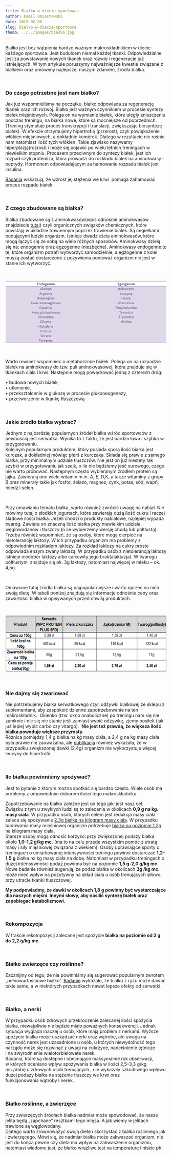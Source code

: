 ```yaml
---
title: Białko w diecie sportowca
author: Kamil Umiastowski
date: 2019-02-08
slug: bialko-w-diecie-sportowca
thumb: ../../images/białko.jpg
---
```


Białko jest bez wątpienia bardzo ważnym makroskładnikiem w diecie każdego sportowca. Jest budulcem niemal każdej tkanki. Odpowiedzialne jest za powstawanie nowych tkanek oraz rozwój i regeneracje już istniejących. W tym artykule poruszymy najważniejsze kwestie związane z białkiem oraz omówimy najlepsze, naszym zdaniem, źródła białka.

<p>&nbsp;</p>

### **Do czego potrzebne jest nam białko?**

Jak już wspomnieliśmy na początku, białko odpowiada za regenerację tkanek oraz ich rozwój. Białko jest ważnym czynnikiem w procesie syntezy białek mięśniowych. Polega on na wymianie białek, które uległy zniszczeniu podczas treningu, na białka nowe, które są mocniejsze od poprzednich. (Trening stymuluje proces transkrypcji i translacji, zwiększając biosyntezę białek). W efekcie otrzymujemy hipertrofię (przerost), czyli powiększenie włókien mięśniowych, a dokładnie komórek. Dlatego w rezultacie nie rośnie nam natomiast ilość tych włókien. Takie zjawisko nazywamy hiperplazją(rozrost) i może się pojawić po wielu letnich treningach w niewielkim stopniu. Procesem przeciwnym do syntezy białek, jest ich rozpad czyli proteoliza, która prowadzi do rozkładu białek na aminokwasy i peptydy. Hormonem odpowiadającym za hamowanie rozpadu białek jest insulina.

[Badania](https://www.ncbi.nlm.nih.gov/pubmed/18577697) wskazują, że wzrost jej stężenia we krwi  pomaga zahamować proces rozpadu białek.

<p>&nbsp;</p>

### **Z czego zbudowane są białka?**

Białka zbudowane są z aminokwasów(wpis odnośnie aminokwasów znajdziecie [tutaj](https://zachlorowani.pl/bcaa-brakujacy-element/)) czyli organicznych związków chemicznych, które powstają w układzie trawiennym poprzez trawienie białek. Są cegiełkami budującymi ludzki organizm. Istnieje dwadzieścia aminokwasów, które mogą łączyć się ze sobą na wiele różnych sposobów. Aminokwasy dzielą się na: endogenne oraz egzogenne (niezbędne). Aminokwasy endogenne to te, które organizm potrafi wytworzyć samodzielnie, a egzogenne z kolei muszą zostać dostarczone z pożywienia ponieważ organizm nie jest w stanie ich wytworzyć.

<p>&nbsp;</p>

![](../../images/tabelka23.png)

<p>&nbsp;</p>

Warto również wspomnieć o metabolizmie białek. Polega on na rozpadzie białek na aminokwasy do tzw. puli aminokwasowej, która znajduje się w tkankach ciała i krwi. Następnie mogą powędrować jedną z czterech dróg:

• budowa nowych białek, <br>
• utlenienie,<br>
• przekształcenie w glukozę w procesie glukoneogenezy,<br>
• przetworzenie w tkankę tłuszczową

<p>&nbsp;</p>

### **Jakie źródło białka wybrać?**

Jednym z najbardziej popularnych źródeł białka wśród sportowców z pewnością jest serwatka. Wynika to z faktu, że jest bardzo ława i szybka w przygotowaniu.  
Kolejnym popularnym produktem, który posiada sporą ilość białka jest kurczak, a dokładniej mówiąc pierś z kurczaka. Składa się prawie z samego białka, przy minimalnym udziale tłuszczów. Nie jest on już niestety tak szybki w przygotowaniu jak szejk, o ile nie będziemy jeść surowego, czego nie warto próbować. Następnym często wybieranym źródłem protein są jajka. Zawierają one wiele witamin m.in. A, E, D,K, a także witaminy z grupy B oraz minerały takie jak fosfor, żelazo, magnez, cynk, potas, sód, wapń, miedź i selen.

<p>&nbsp;</p>

Przy omawianiu tematu białka, warto również zwrócić uwagę na nabiał. Nie mówimy tutaj o słodkich jogurtach, które zawierają dużą ilość cukru i raczej śladowe ilości białka. Jeżeli chodzi o produkty nabiałowe, najlepiej wypada twaróg. Zawiera on znaczną ilość białka przy niewielkim udziale węglowodanów i tłuszczy (o ile wybierzemy wersję chudą lub półtłustą). Trzeba również wspomnieć, że są osoby, które mogą cierpieć na nietolerancję laktozy. W ich przypadku organizm ma problemy z odpowiednim rozkładem laktozy. Za rozkład laktozy na cukry proste odpowiada enzym zwany laktazą. W przypadku osób z nietolerancją laktozy istnieje niedobór laktazy albo całkowity jego brak(alaktazja). W twarogu półtłustym  znajduje się ok. 3g laktozy, natomiast najwięcej w mleku – ok. 4,5g.

<p>&nbsp;</p>

Omawiane tutaj źródła białka są najpopularniejsze i warto oprzeć na nich swoją dietę. W tabeli poniżej znajdują się informacje odnośnie ceny oraz zawartości białka w opisywanych przed chwilą produktach.

<p>&nbsp;</p>

![](../../images/tabelka2.png)

<p>&nbsp;</p>

### **Nie dajmy się zwariować**

Nie potrzebujemy białka serwatkowego czyli odżywki białkowej ze sklepu z suplementami, aby zaspokoić dzienne zapotrzebowanie na ten makroskładnik.  Okienko (tzw. okno anaboliczne) po treningu nam się nie zamknie i nic się nie stanie jeśli zamiast wypić odżywkę, zjemy posiłek (jak już lepiej wypić carbo czy vitargo).  **Nie jest też prawdą, że większa ilość białka powoduje większe przyrosty.**  
Różnica pomiędzy 1,4 g białka na kg masy ciała, a 2,4 g na kg masy ciała była prawie nie zauważalna, ale [publikacja](https://www.researchgate.net/profile/Stuart_Phillips/publication/21681796_Evaluation_of_protein_requirements_for_trained_strength_athletes/links/00b7d538de66771ce7000000.pdf) również wykazała, że w przypadku zwiększonej dawki (2,4g) organizm nie wykorzystuje więcej leucyny do hipertrofii.

<p>&nbsp;</p>

### **Ile białka powinniśmy spożywać?**

Jest to pytanie z którym można spotkać się bardzo często. Wiele osób ma problemy z odpowiednim doborem ilości tego makroskładniku.

Zapotrzebowanie na białko zależne jest od tego jaki jest nasz cel.  
Związku z tym u zwykłych ludzi są to zalecania w okolicach **0,9 g na kg. masy ciała**. W przypadku osób, których celem jest redukcja masy ciała zaleca się spożywanie [2.3g białka na kilogram masy ciała](https://journals.lww.com/acsm-msse/Fulltext/2010/02000/Increased_Protein_Intake_Reduces_Lean_Body_Mass.14.aspx). W przypadku budowania masy mięśniowej organizm potrzebuje [białka na poziomie 1.2g](https://www.researchgate.net/publication/21681796_Evaluation_of_protein_requirements_for_trained_strength_athletes) na kilogram masy ciała.  
Starsze osoby mogą odnosić korzyści przy zwiększonej podaży białka około **1,0-1,2 g/kg mc.** (ma to na celu przede wszystkim pomóc z utratą masy i siły mięśniowej związana z wiekiem). Osoby uprawiające sporty o treningach o umiarkowanej intensywności treningu powinni dostarczać **1,2-1,5 g** białka na kg masy ciała na dobę. Natomiast w przypadku treningach o dużej intensywności podaż powinna być na poziomie **1,5 g-2,0 g/kg mc.** Nowe badanie również sugerują, że podaż białka w okolicach **3g /kg mc.** może mieć wpływ na pozytywny na skład ciała u osób trenujących siłowo, przy utracie tkanki tłuszczowej.

**My podpowiadmy, że dawki w okolicach 1,8 g powinny być wystarczające dla naszych mięśni. Innymi słowy, aby nasilić syntezę białek oraz zapobiegac katabolizmowi.**

<p>&nbsp;</p>

### Rekompozycja

W trakcie rekompozycji zalecane jest spożycie **białka na poziomie od 2 g do 2,2 g/kg.mc.**

<p>&nbsp;</p>

### **Białko zwierzęce czy roślinne?**

Zacznijmy od tego, że nie powinniśmy się sugerować popularnym zwrotem „pełnowartościowe białko”. [Badanie](https://nutritionj.biomedcentral.com/track/pdf/10.1186/1475-2891-12-86) wykazało, że białko z ryżu może dawać takie same, a w niektórych przypadkach nawet lepsze efekty od serwatki.

<p>&nbsp;</p>

### **Białko, a nerki**

W przypadku osób zdrowych przekroczenie zalecanej ilości spożycia białka, niewątpliwie nie będzie miało poważnych konsekwencji. Jednak sytuacja wygląda inaczej u osób, które mają problem z nerkami. Wyższe spożycie białka może uszkadzać nerki oraz wątrobę, ale uwaga na czynność nerek jest uzasadnione u osób, u których niewydolność tego narządu może się rozwinąć z uwagi na cukrzyce, nadciśnienie tętnicze i na zwyrodnienie wielotorbielowate nerek.  
Badania, które są dostępne i obejmujące maksymalnie rok obserwacji, w których oceniano wpływ spożywania białka w ilości 2,5–3,3 g/kg mc./dobę u zdrowych osób trenujących , nie wykazały szkodliwego wpływu dużej podaży białka na stężenie tłuszczy we krwi oraz funkcjonowania wątroby i nerek.

<p>&nbsp;</p>

### Białko roślinne, a zwierzęce

Przy zwierzęcych źródłach białka nadmiar może spowodować, że nasze jelita będą „zapchane” resztkami tego mięsa. A jak wiemy w jelitach trawione są węglowodany.  
Dlatego warto zrównoważyć swoją dietę i skorzystać z białka roślinnego jak i zwierzęcego. Mówi się, że nadmiar białka może zakwaszać organizm, nie jest do końca pewne czy dieta ma wpływ na zakwaszenie organizmu, natomiast wiadome jest, że białko wrażliwe jest na temperaturę i niskie ph.

